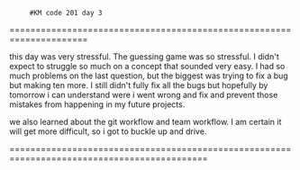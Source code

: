          #KM code 201 day 3
=====================================================================

this day was very stressful. The guessing game was so stressful. I didn't expect to struggle so much on a concept that sounded very easy. I had so much problems on the last question, but the biggest was trying to fix a bug but making ten more. I still didn't fully fix all the bugs but hopefully by tomorrow i can understand were i went wrong and fix and prevent those mistakes from happening in my future projects.

we also learned about the git workflow and team workflow. I am certain it will get more difficult, so i got to buckle up and drive. 

============================================================================================
